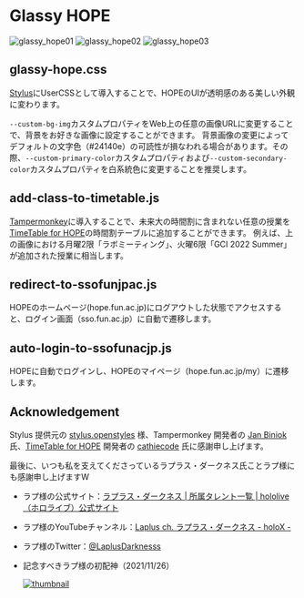 # Glassy HOPE
![glassy_hope01](https://user-images.githubusercontent.com/67362239/163711199-e1fe2d6c-2cea-45bf-ad39-c5a032b59453.png)
![glassy_hope02](https://user-images.githubusercontent.com/67362239/163711209-d5ad2145-b28b-4a2d-a45b-5258cb9e8f68.png)
![glassy_hope03](https://user-images.githubusercontent.com/67362239/163711212-e0989458-80ed-490e-9390-d613f2b23fa1.png)

## glassy-hope.css
[Stylus](https://chrome.google.com/webstore/detail/stylus/clngdbkpkpeebahjckkjfobafhncgmne?hl=ja "Stylus")にUserCSSとして導入することで、HOPEのUIが透明感のある美しい外観に変わります。

`--custom-bg-img`カスタムプロパティをWeb上の任意の画像URLに変更することで、背景をお好きな画像に設定することができます。
背景画像の変更によってデフォルトの文字色（#24140e）の可読性が損なわれる場合があります。その際、`--custom-primary-color`カスタムプロパティおよび`--custom-secondary-color`カスタムプロパティを白系統色に変更することを推奨します。

## add-class-to-timetable.js
[Tampermonkey](https://chrome.google.com/webstore/detail/tampermonkey/dhdgffkkebhmkfjojejmpbldmpobfkfo?hl=ja "Tampermonkey")に導入することで、未来大の時間割に含まれない任意の授業を[TimeTable for HOPE](https://github.com/Better-HOPE/timetable-for-hope "TimeTable for HOPE")の時間割テーブルに追加することができます。
例えば、上の画像における月曜2限「ラボミーティング」、火曜6限「GCI 2022 Summer」が追加された授業に相当します。

## redirect-to-ssofunjpac.js
HOPEのホームページ(hope.fun.ac.jp)にログアウトした状態でアクセスすると、ログイン画面（sso.fun.ac.jp）に自動で遷移します。

## auto-login-to-ssofunacjp.js
HOPEに自動でログインし、HOPEのマイページ（hope.fun.ac.jp/my）に遷移します。

## Acknowledgement
Stylus 提供元の [stylus.openstyles](https://add0n.com/stylus.html "stylus.openstyles") 様、Tampermonkey 開発者の [Jan Biniok](https://github.com/derjanb "Jan Biniok") 氏、[TimeTable for HOPE](https://github.com/Better-HOPE/timetable-for-hope "TimeTable for HOPE") 開発者の [cathiecode](https://github.com/cathiecode "cathiecode") 氏に感謝申し上げます。

最後に、いつも私を支えてくださっているラプラス・ダークネス氏ことラプ様にも感謝申し上げますW

- ラプ様の公式サイト：[ラプラス・ダークネス | 所属タレント一覧 | hololive（ホロライブ）公式サイト](https://hololive.hololivepro.com/talents/la-darknesss "ラプラス・ダークネス | 所属タレント一覧 | hololive（ホロライブ）公式サイト")
- ラプ様のYouTubeチャンネル：[Laplus ch. ラプラス・ダークネス - holoX -](https://www.youtube.com/channel/UCENwRMx5Yh42zWpzURebzTw "Laplus ch. ラプラス・ダークネス - holoX -")
- ラプ様のTwitter：[@LaplusDarknesss](https://twitter.com/LaplusDarknesss "@LaplusDarknesss")
- 記念すべきラプ様の初配神（2021/11/26）

    [![thumbnail](https://img.youtube.com/vi/2MfvZP7FNtw/maxresdefault.jpg)](https://www.youtube.com/watch?v=2MfvZP7FNtw)
